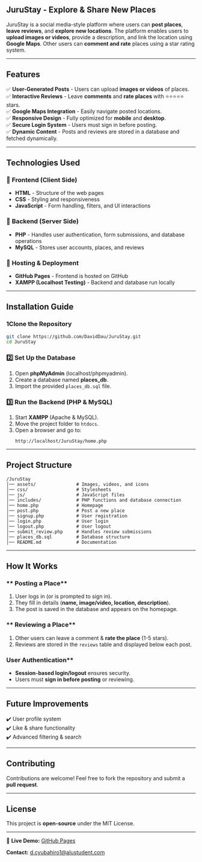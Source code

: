 ## JuruStay - Explore & Share New Places  

JuruStay is a social media-style platform where users can **post places**, **leave reviews**, and **explore new locations**. The platform enables users to **upload images or videos**, provide a description, and link the location using **Google Maps**. Other users can **comment and rate** places using a star rating system.  

---

## Features  
✅ **User-Generated Posts** - Users can upload **images or videos** of places.  
✅ **Interactive Reviews** - Leave **comments** and **rate places** with ⭐⭐⭐⭐⭐ stars.  
✅ **Google Maps Integration** - Easily navigate posted locations.  
✅ **Responsive Design** - Fully optimized for **mobile** and **desktop**.  
✅ **Secure Login System** - Users must sign in before posting.  
✅ **Dynamic Content** - Posts and reviews are stored in a database and fetched dynamically.  

---

## Technologies Used  

### 🔹 **Frontend (Client Side)**
- **HTML** - Structure of the web pages  
- **CSS** - Styling and responsiveness  
- **JavaScript** - Form handling, filters, and UI interactions  

### 🔹 **Backend (Server Side)**
- **PHP** - Handles user authentication, form submissions, and database operations  
- **MySQL** - Stores user accounts, places, and reviews  

### 🔹 **Hosting & Deployment**
- **GitHub Pages** - Frontend is hosted on GitHub  
- **XAMPP (Localhost Testing)** - Backend and database run locally  

---

## Installation Guide  

### 1️**Clone the Repository**  
```sh
git clone https://github.com/DavidDau/JuruStay.git
cd JuruStay
```

### 2️⃣ **Set Up the Database**
1. Open **phpMyAdmin** (localhost/phpmyadmin).  
2. Create a database named **places_db**.  
3. Import the provided `places_db.sql` file.  

### 3️⃣ **Run the Backend (PHP & MySQL)**
1. Start **XAMPP** (Apache & MySQL).  
2. Move the project folder to `htdocs`.  
3. Open a browser and go to:  
   ```
   http://localhost/JuruStay/home.php
   ```

---

## Project Structure  
```
/JuruStay
│── assets/               # Images, videos, and icons  
│── css/                  # Stylesheets  
│── js/                   # JavaScript files  
│── includes/             # PHP functions and database connection  
│── home.php              # Homepage  
│── post.php              # Post a new place  
│── signup.php            # User registration  
│── login.php             # User login  
│── logout.php            # User logout  
│── submit_review.php     # Handles review submissions  
│── places_db.sql         # Database structure  
│── README.md             # Documentation  
```

---

## How It Works  

### ** Posting a Place**
1. User logs in (or is prompted to sign in).  
2. They fill in details (**name, image/video, location, description**).  
3. The post is saved in the database and appears on the homepage.  

### ** Reviewing a Place**
1. Other users can leave a comment & **rate the place** (1-5 stars).  
2. Reviews are stored in the `reviews` table and displayed below each post.  

###  User Authentication**
- **Session-based login/logout** ensures security.  
- Users must **sign in before posting** or reviewing.  

---

## Future Improvements  
✔️ User profile system  
✔️ Like & share functionality  
✔️ Advanced filtering & search  

---

## Contributing  
Contributions are welcome! Feel free to fork the repository and submit a **pull request**.  

---

## License  
This project is **open-source** under the MIT License.  

---

🔗 **Live Demo:** [GitHub Pages](https://github.com/DavidDau/JuruStay.git)  

**Contact:** d.cyubahiro1@alustudent.com
